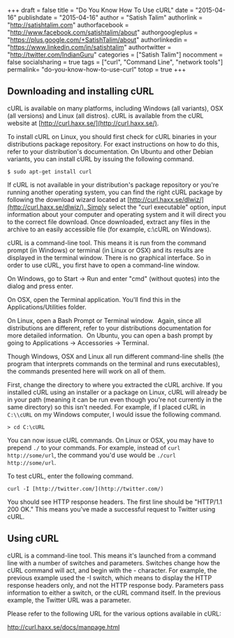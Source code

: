 +++
draft = false
title = "Do You Know How To Use cURL"
date = "2015-04-16"
publishdate = "2015-04-16"
author = "Satish Talim"
authorlink = "http://satishtalim.com"
authorfacebook = "http://www.facebook.com/satishtalim/about"
authorgoogleplus = "https://plus.google.com/+SatishTalim/about"
authorlinkedin = "https://www.linkedin.com/in/satishtalim"
authortwitter = "http://twitter.com/IndianGuru"
categories = ["Satish Talim"]
nocomment = false
socialsharing = true
tags = ["curl", "Command Line", "network tools"]
permalink= "do-you-know-how-to-use-curl"
totop = true
+++

## Downloading and installing cURL

cURL is available on many platforms, including Windows (all variants),
OSX (all versions) and Linux (all distros). cURL is available from the
cURL website at [http://curl.haxx.se/](http://curl.haxx.se/).


To install cURL on Linux, you should first check for cURL binaries in
your distributions package repository. For exact instructions on how to
do this, refer to your distribution's documentation. On Ubuntu and other
Debian variants, you can install cURL by issuing the following command.

    $ sudo apt-get install curl

If cURL is not available in your distribution's package repository or
you're running another operating system, you can find the right cURL
package by following the download wizard located at
[http://curl.haxx.se/dlwiz/](http://curl.haxx.se/dlwiz/). Simply select
the "curl executable" option, input information about your computer and
operating system and it will direct you to the correct file
download. Once downloaded, extract any files in the archive to an easily
accessible file (for example, c:\\cURL on Windows).

cURL is a command-line tool. This means it is run from the command
prompt (in Windows) or terminal (in Linux or OSX) and its results are
displayed in the terminal window. There is no graphical interface. So in
order to use cURL, you first have to open a command-line window.

On Windows, go to Start -\> Run and enter "cmd" (without quotes) into
the dialog and press enter.

On OSX, open the Terminal application. You'll find this in the
Applications/Utilities folder.

On Linux, open a Bash Prompt or Terminal window.  Again, since all
distributions are different, refer to your distributions documentation
for more detailed information.  On Ubuntu, you can open a bash prompt by
going to Applications -\> Accessories -\> Terminal.

Though Windows, OSX and Linux all run different command-line shells (the
program that interprets commands on the terminal and runs executables),
the commands presented here will work on all of them.

First, change the directory to where you extracted the cURL archive. If
you installed cURL using an installer or a package on Linux, cURL will
already be in your path (meaning it can be run even though you're not
currently in the same directory) so this isn't needed. For example, if I
placed cURL in `C:\\cURL` on my Windows computer, I would issue the
following command.

    > cd C:\cURL

You can now issue cURL commands. On Linux or OSX, you may have to
prepend `./` to your commands. For example, instead of `curl http://some/url`,
the command you'd use would be `./curl http://some/url`.

To test cURL, enter the following command.

    curl -I [http://twitter.com/](http://twitter.com/)

You should see HTTP response headers. The first line should be "HTTP/1.1
200 OK." This means you've made a successful request to Twitter using
cURL.

## Using cURL

cURL is a command-line tool. This means it's launched from a command
line with a number of switches and parameters. Switches change how the
cURL command will act, and begin with the - character. For example, the
previous example used the -I switch, which means to display the HTTP
response headers only, and not the HTTP response body. Parameters pass
information to either a switch, or the cURL command itself. In the
previous example, the Twitter URL was a parameter.

Please refer to the following URL for the various options available in
cURL:

<http://curl.haxx.se/docs/manpage.html>
 
